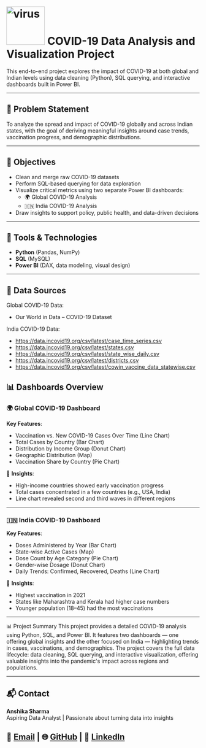 # <img width="100" height="100" alt="virus" src="https://github.com/user-attachments/assets/4774f7c6-205b-46b1-8e85-e178154fc8b5" /> COVID-19 Data Analysis and Visualization Project

This end-to-end project explores the impact of COVID-19 at both global and Indian levels using data cleaning (Python), SQL querying, and interactive dashboards built in Power BI.

---

## 📌 Problem Statement

To analyze the spread and impact of COVID-19 globally and across Indian states, with the goal of deriving meaningful insights around case trends, vaccination progress, and demographic distributions.

---

## 🎯 Objectives

- Clean and merge raw COVID-19 datasets
- Perform SQL-based querying for data exploration
- Visualize critical metrics using two separate Power BI dashboards:
  - 🌍 Global COVID-19 Analysis
  - 🇮🇳 India COVID-19 Analysis
- Draw insights to support policy, public health, and data-driven decisions

---

## 🧰 Tools & Technologies

- **Python** (Pandas, NumPy)
- **SQL** (MySQL)
- **Power BI** (DAX, data modeling, visual design)

---

## 🔗 Data Sources
Global COVID-19 Data: 
- Our World in Data – COVID-19 Dataset

India COVID-19 Data:
- https://data.incovid19.org/csv/latest/case_time_series.csv
- https://data.incovid19.org/csv/latest/states.csv
- https://data.incovid19.org/csv/latest/state_wise_daily.csv
- https://data.incovid19.org/csv/latest/districts.csv
- https://data.incovid19.org/csv/latest/cowin_vaccine_data_statewise.csv 

## 📊 Dashboards Overview

### 🌍 Global COVID-19 Dashboard

**Key Features**:
- Vaccination vs. New COVID-19 Cases Over Time (Line Chart)
- Total Cases by Country (Bar Chart)
- Distribution by Income Group (Donut Chart)
- Geographic Distribution (Map)
- Vaccination Share by Country (Pie Chart)

📌 **Insights**:
- High-income countries showed early vaccination progress
- Total cases concentrated in a few countries (e.g., USA, India)
- Line chart revealed second and third waves in different regions

---

### 🇮🇳 India COVID-19 Dashboard

**Key Features**:
- Doses Administered by Year (Bar Chart)
- State-wise Active Cases (Map)
- Dose Count by Age Category (Pie Chart)
- Gender-wise Dosage (Donut Chart)
- Daily Trends: Confirmed, Recovered, Deaths (Line Chart)

📌 **Insights**:
- Highest vaccination in 2021
- States like Maharashtra and Kerala had higher case numbers
- Younger population (18–45) had the most vaccinations

---


📊 Project Summary
This project provides a detailed COVID-19 analysis using Python, SQL, and Power BI. It features two dashboards — one offering global insights and the other focused on India — highlighting trends in cases, vaccinations, and demographics. The project covers the full data lifecycle: data cleaning, SQL querying, and interactive visualization, offering valuable insights into the pandemic's impact across regions and populations.

---


## 📬 Contact

**Anshika Sharma**  
Aspiring Data Analyst | Passionate about turning data into insights

📧 [Email](mailto:anshikasharma9104@gmail.com) | 🌐 [GitHub](https://github.com/anshika092004) | 💼 [LinkedIn](https://www.linkedin.com/in/anshika-sharma-20376125a/)
---
